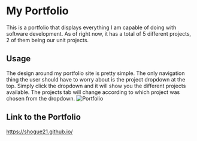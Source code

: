# My Portfolio
This is a portfolio that displays everything I am capable of doing with software development. As of right now, it has a total of 5 different projects, 2 of them being our unit projects.

## Usage
The design around my portfolio site is pretty simple. The only navigation thing the user should have to worry about is the project dropdown at the top. Simply click the dropdown and it will show you the different projects available. The projects tab will change according to which project was chosen from the dropdown.
![Portfolio](https://imgur.com/uPE7DGW.png)

## Link to the Portfolio
https://shogue21.github.io/
